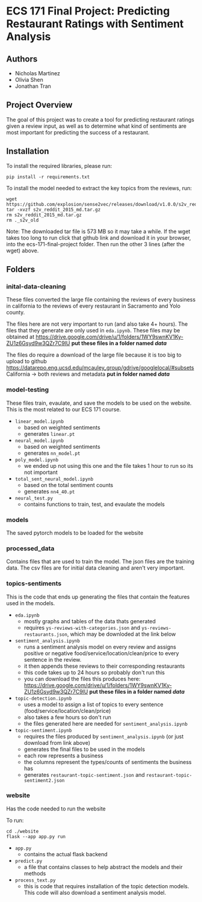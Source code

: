 # ECS 171 Final Project: Predicting Restaurant Ratings with Sentiment Analysis

## Authors
- Nicholas Martinez
- Olivia Shen
- Jonathan Tran

## Project Overview
The goal of this project was to create a tool for predicting restaurant ratings given a review input, as well as to determine what kind of sentiments are most important for predicting the success of a restaurant.

## Installation
To install the required libraries, please run:
```
pip install -r requirements.txt
```

To install the model needed to extract the key topics from the reviews, run:
```
wget https://github.com/explosion/sense2vec/releases/download/v1.0.0/s2v_reddit_2015_md.tar.gz
tar -xvzf s2v_reddit_2015_md.tar.gz
rm s2v_reddit_2015_md.tar.gz
rm ._s2v_old
```
Note: The downloaded tar file is 573 MB so it may take a while. 
If the wget takes too long to run click that github link and download it in your browser, into the ecs-171-final-project folder.
Then run the other 3 lines (after the wget) above.

## Folders
### inital-data-cleaning
These files converted the large file containing the reviews of every business in california to the reviews of every restaurant in Sacramento and Yolo county. 

The files here are not very important to run (and also take 4+ hours). The files that they generate are only used in `eda.ipynb`. These files may be obtained at https://drive.google.com/drive/u/1/folders/1WY9swnKV1Ky-ZU1z6Gsyd9w3QZr7C9lU **put these files in a folder named *data***

The files do require a download of the large file because it is too big to upload to github https://datarepo.eng.ucsd.edu/mcauley_group/gdrive/googlelocal/#subsets <br>
California -> both reviews and metadata **put in folder named *data***

### model-testing
These files train, evaulate, and save the models to be used on the website. This is the most related to our ECS 171 course.
- `linear_model.ipynb`
  - based on weighted sentiments
  - generates `linear.pt`
- `neural_model.ipynb`
  - based on weighted sentiments
  - generates `nn_model.pt`
- `poly_model.ipynb`
  - we ended up not using this one and the file takes 1 hour to run so its not important
- `total_sent_neural_model.ipynb`
  - based on the total sentiment counts 
  - generates `nn4_40.pt`
- `neural_test.py`
  - contains functions to train, test, and evaulate the models

### models
The saved pytorch models to be loaded for the website

### processed_data
Contains files that are used to train the model.
The json files are the training data. The csv files are for initial data cleaning and aren't very important.

### topics-sentiments
This is the code that ends up generating the files that contain the features used in the models.
- `eda.ipynb`
  - mostly graphs and tables of the data thats generated
  - requires `ys-reviews-with-categories.json` and `ys-reviews-restaurants.json`, which may be downloded at the link below
- `sentiment_analysis.ipynb`
  - runs a sentiment analysis model on every review and assigns positive or negative food/service/location/clean/price to every sentence in the review.
  - it then appends these reviews to their corresponding restaurants
  - this code takes up to 24 hours so probably don't run this
  - you can download the files this produces here: https://drive.google.com/drive/u/1/folders/1WY9swnKV1Ky-ZU1z6Gsyd9w3QZr7C9lU **put these files in a folder named *data***
- `topic-detection.ipynb `
  - uses a model to assign a list of topics to every sentence (food/service/location/clean/price)
  - also takes a few hours so don't run
  - the files generated here are needed for `sentiment_analysis.ipynb`
- `topic-sentiment.ipynb`
  - requires the files produced by `sentiment_analysis.ipynb` (or just download from link above)
  - generates the final files to be used in the models
  - each row represents a business
  - the columns represent the types/counts of sentiments the business has
  - generates `restaurant-topic-sentiment.json` and `restaurant-topic-sentiment2.json`

### website
Has the code needed to run the website

To run:
```
cd ./website
flask --app app.py run
```

- `app.py`
  - contains the actual flask backend
- `predict.py`
  - a file that contains classes to help abstract the models and their methods
- `process_text.py`
  - this is code that requires installation of the topic detection models. This code will also download a sentiment analysis model.